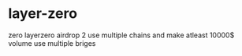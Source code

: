 # layer-zero
zero
layerzero airdrop 2
use multiple chains and make atleast 10000$ volume
use multiple briges
